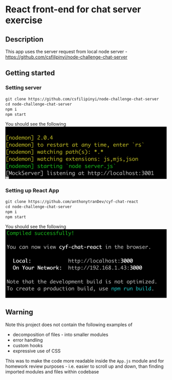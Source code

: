 # React front-end for chat server exercise

## Description

This app uses the server request from local node server - https://github.com/csfilipinyi/node-challenge-chat-server

## Getting started

### Setting server

```shell
git clone https://github.com/csfilipinyi/node-challenge-chat-server
cd node-challenge-chat-server
npm i
npm start
```

You should see the following
![Alt text](assets/server-cli.png?raw=true 'Server CLI Output')

### Setting up React App

```shell
git clone https://github.com/anthonytranDev/cyf-chat-react
cd node-challenge-chat-server
npm i
npm start
```

You should see the following
![Alt text](assets/frontend-cli.png?raw=true 'Frontend CLI Output')

## Warning

Note this project does not contain the following examples of

- decomposition of files - into smaller modules
- error handling
- custom hooks
- expressive use of CSS

This was to make the code more readable inside the `App.js` module and for homework review purposes - i.e. easier to scroll up and down, than finding imported modules and files within codebase
